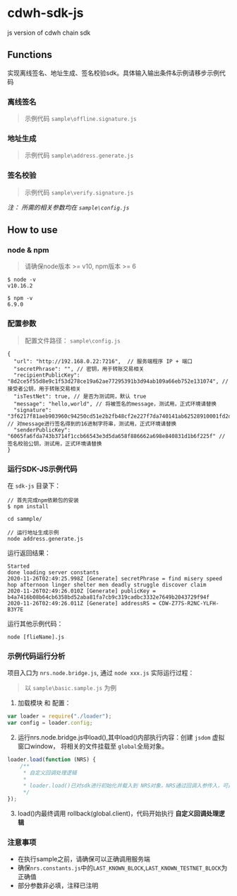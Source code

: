 # cdwh-sdk-js
js version of cdwh chain sdk 

## Functions
实现离线签名、地址生成、签名校验sdk。具体输入输出条件&示例请移步示例代码
### 离线签名
> 示例代码 `sample\offline.signature.js`

### 地址生成
> 示例代码 `sample\address.generate.js`

### 签名校验
> 示例代码 `sample\verify.signature.js`

*注： 所需的相关参数均在 `sample\config.js`*

## How to use

### node & npm
> 请确保node版本 >= v10, npm版本 >= 6
```
$ node -v
v10.16.2

$ npm -v 
6.9.0
```

### 配置参数
> 配置文件路径： `sample\config.js`
```
{
  "url": "http://192.168.0.22:7216",  // 服务端程序 IP + 端口
  "secretPhrase": "", // 密钥，用于转账交易相关
  "recipientPublicKey": "8d2ce5f55d8e9c1f53d278ce19a62ae77295391b3d94ab109a66eb752e131074", // 接受者公钥，用于转账交易相关
  "isTestNet": true, // 是否为测试网，默认 true
  "message": "hello,world", // 将被签名的message，测试用，正式环境请替换 
  "signature": "3f6217f81aeb903960c94250cd51e2b2fb48cf2e227f7da740141ab62528910001fd2d7062516420af01fdb291bd8e2f8a96772c2d5b0e3bedf5bd8df1cd0fdf", // 对message进行签名得到的16进制字符串，测试用，正式环境请替换 
  "senderPublicKey": "6065fa6fda743b3714f1ccb66543e3d5da658f886662a698e840831d1b6f225f" // 签名校验公钥，测试用，正式环境请替换 
}
```

### 运行SDK-JS示例代码
在 `sdk-js` 目录下：
```
// 首先完成npm依赖包的安装
$ npm install 

cd sammple/ 

// 运行地址生成示例
node address.generate.js
```
运行返回结果：
```
Started
done loading server constants
2020-11-26T02:49:25.998Z [Generate] secretPhrase = find misery speed hop afternoon linger shelter men deadly struggle discover claim
2020-11-26T02:49:26.010Z [Generate] publicKey = b4a7416b08b64cb6358bd52aba81fa7cb9c319cadbc3332e7649b2043729f94f
2020-11-26T02:49:26.011Z [Generate] addressRS = CDW-Z77S-R2NC-YLFH-B3Y7E

```
运行其他示例代码：

```
node [flieName].js
```
### 示例代码运行分析

项目入口为 `nrs.node.bridge.js`, 通过 `node xxx.js` 实际运行过程：
> 以 `sample\basic.sample.js` 为例

1. 加载模块 和 配置：
```js
var loader = require("./loader");
var config = loader.config;
```

2. 运行nrs.node.bridge.js中load(),其中load()内部执行内容：创建 `jsdom` 虚拟窗口window， 将相关的文件挂载至 `global`全局对象。
```js
loader.load(function (NRS) {
    /**
     * 自定义回调处理逻辑
     *
     * loader.load()已对sdk进行初始化并载入到 NRS对象，NRS通过回调入参传入，可通过 NRS.function(params)调用sdk内部定义的方法
     */
});
```
3. load()内最终调用 rollback(global.client)，代码开始执行 **自定义回调处理逻辑**

### 注意事项

- 在执行sample之前，请确保可以正确调用服务端
- 确保`nrs.constants.js`中的`LAST_KNOWN_BLOCK`,`LAST_KNOWN_TESTNET_BLOCK`为正确值
- 部分参数非必填，注释已注明